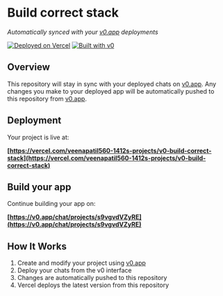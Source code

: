 # Build correct stack

*Automatically synced with your [v0.app](https://v0.app) deployments*

[![Deployed on Vercel](https://img.shields.io/badge/Deployed%20on-Vercel-black?style=for-the-badge&logo=vercel)](https://vercel.com/veenapatil560-1412s-projects/v0-build-correct-stack)
[![Built with v0](https://img.shields.io/badge/Built%20with-v0.app-black?style=for-the-badge)](https://v0.app/chat/projects/s9vgvdVZyRE)

## Overview

This repository will stay in sync with your deployed chats on [v0.app](https://v0.app).
Any changes you make to your deployed app will be automatically pushed to this repository from [v0.app](https://v0.app).

## Deployment

Your project is live at:

**[https://vercel.com/veenapatil560-1412s-projects/v0-build-correct-stack](https://vercel.com/veenapatil560-1412s-projects/v0-build-correct-stack)**

## Build your app

Continue building your app on:

**[https://v0.app/chat/projects/s9vgvdVZyRE](https://v0.app/chat/projects/s9vgvdVZyRE)**

## How It Works

1. Create and modify your project using [v0.app](https://v0.app)
2. Deploy your chats from the v0 interface
3. Changes are automatically pushed to this repository
4. Vercel deploys the latest version from this repository